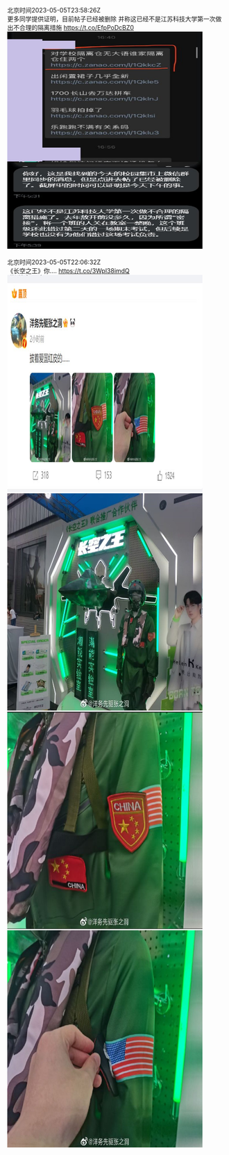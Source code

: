 北京时间2023-05-05T23:58:26Z<br>更多同学提供证明，目前帖子已经被删除
并称这已经不是江苏科技大学第一次做出不合理的隔离措施 https://t.co/EfpPoDcBZ0<br><img src='/temp/image/2023/u-Month-5/1654515908725862400_0.jpg' width='450' height='500'><br><br>北京时间2023-05-05T22:06:32Z<br>《长空之王》你.... https://t.co/3Wpl38imdQ<br><img src='/temp/image/2023/u-Month-5/1654487747220979716_0.jpg' width='450' height='500'><img src='/temp/image/2023/u-Month-5/1654487747220979716_1.jpg' width='450' height='500'><img src='/temp/image/2023/u-Month-5/1654487747220979716_2.jpg' width='450' height='500'><img src='/temp/image/2023/u-Month-5/1654487747220979716_3.jpg' width='450' height='500'><br><br>